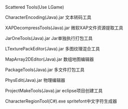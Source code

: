 Scattered Tools(Use LGame)

CharacterEncoding(Java).jar 文本转码工具

XAPDecompressTools(Java).jar 微软XAP文件资源提取工具

JarOneTools(Java).jar Jar单独执行打包工具

LTexturePackEditor(Java).jar 多图纹理混合工具

MapArray2DEditor(Java).jar 数组地图编辑器

PackageTools(Java).jar 多文件打包工具

PhysEdit(Java).jar 物理编辑器

ProjectMakeTools(Java).jar eclipse项目创建工具

CharacterRegionTool(C#).exe spritefont中文字符生成器